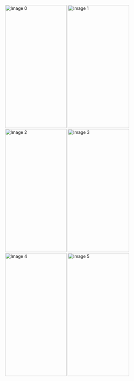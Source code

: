 <img src="https://github.com/mohammed0172000/Project-4/assets/82112256/2cdb8f25-d42b-4544-bcdb-bc52acf36212.jpg" alt="Image 0" height="400" width="200">
<img src="https://github.com/mohammed0172000/Project-4/assets/82112256/db02a0ff-d33c-41e8-bbd6-e08751bbb096.jpg" alt="Image 1" height="400" width="200">
<img src="https://github.com/mohammed0172000/Project-4/assets/82112256/1bc6e20c-cbdd-47a7-a7a0-221ae69d0b94.jpg" alt="Image 2" height="400" width="200">
<img src="https://github.com/mohammed0172000/Project-4/assets/82112256/e5c07117-db11-4d04-8945-1564c0cac55f.jpg" alt="Image 3" height="400" width="200">
<img src="https://github.com/mohammed0172000/Project-4/assets/82112256/46d8c9ff-8499-4d57-b5c2-0de8d0b7a9a7.jpg" alt="Image 4" height="400" width="200">
<img src="https://github.com/mohammed0172000/Project-4/assets/82112256/35434ed8-de45-467a-bd43-a370e799ad9e.jpg" alt="Image 5" height="400" width="200">
